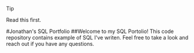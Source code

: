 > [!TIP]
> Read this first.
>
> #Jonathan's SQL Portfolio
> ##Welcome to my SQL Portolio! This code repository contains example of SQL I've writen. Feel free to take a look and reach out if you have any questions.
